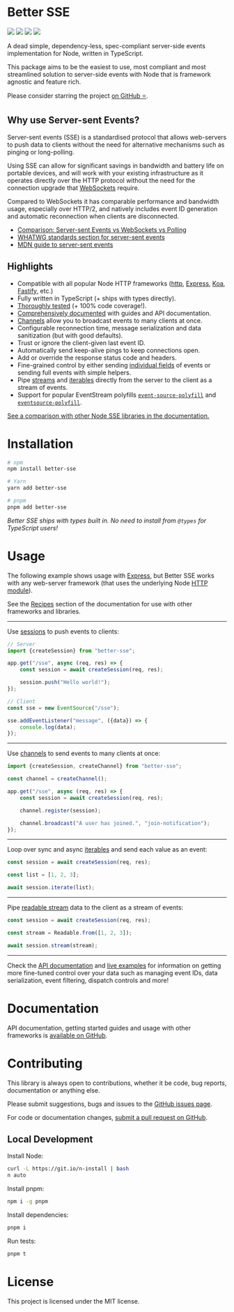 # Better SSE

<p>
	<img src="https://img.shields.io/npm/v/better-sse?color=blue&style=flat-square" />
	<img src="https://img.shields.io/npm/l/better-sse?color=green&style=flat-square" />
	<img src="https://img.shields.io/npm/dt/better-sse?color=grey&style=flat-square" />
	<a href="https://github.com/MatthewWid/better-sse"><img src="https://img.shields.io/github/stars/MatthewWid/better-sse?style=social" /></a>
</p>

A dead simple, dependency-less, spec-compliant server-side events implementation for Node, written in TypeScript.

This package aims to be the easiest to use, most compliant and most streamlined solution to server-side events with Node that is framework agnostic and feature rich.

Please consider starring the project [on GitHub ⭐](https://github.com/MatthewWid/better-sse).

## Why use Server-sent Events?

Server-sent events (SSE) is a standardised protocol that allows web-servers to push data to clients without the need for alternative mechanisms such as pinging or long-polling.

Using SSE can allow for significant savings in bandwidth and battery life on portable devices, and will work with your existing infrastructure as it operates directly over the HTTP protocol without the need for the connection upgrade that [WebSockets](https://developer.mozilla.org/en-US/docs/Web/API/WebSockets_API) require.

Compared to WebSockets it has comparable performance and bandwidth usage, especially over HTTP/2, and natively includes event ID generation and automatic reconnection when clients are disconnected.

* [Comparison: Server-sent Events vs WebSockets vs Polling](https://medium.com/dailyjs/a-comparison-between-websockets-server-sent-events-and-polling-7a27c98cb1e3)
* [WHATWG standards section for server-sent events](https://html.spec.whatwg.org/multipage/server-sent-events.html)
* [MDN guide to server-sent events](https://developer.mozilla.org/en-US/docs/Web/API/Server-sent_events)

## Highlights

* Compatible with all popular Node HTTP frameworks ([http](https://nodejs.org/api/http.html), [Express](https://nodejs.org/api/http.html), [Koa](https://www.npmjs.com/package/koa), [Fastify](https://www.npmjs.com/package/fastify), etc.)
* Fully written in TypeScript (+ ships with types directly).
* [Thoroughly tested](./src/Session.test.ts) (+ 100% code coverage!).
* [Comprehensively documented](./docs) with guides and API documentation.
* [Channels](./docs/channels.md) allow you to broadcast events to many clients at once.
* Configurable reconnection time, message serialization and data sanitization (but with good defaults).
* Trust or ignore the client-given last event ID.
* Automatically send keep-alive pings to keep connections open.
* Add or override the response status code and headers.
* Fine-grained control by either sending [individual fields](https://developer.mozilla.org/en-US/docs/Web/API/Server-sent_events/Using_server-sent_events#fields) of events or sending full events with simple helpers.
* Pipe [streams](https://nodejs.org/api/stream.html#stream_readable_streams) and [iterables](https://developer.mozilla.org/en-US/docs/Web/JavaScript/Guide/Iterators_and_Generators) directly from the server to the client as a stream of events.
* Support for popular EventStream polyfills [`event-source-polyfill`](https://www.npmjs.com/package/event-source-polyfill) and [`eventsource-polyfill`](https://www.npmjs.com/package/eventsource-polyfill).

[See a comparison with other Node SSE libraries in the documentation.](./docs/comparison.md)

# Installation

```bash
# npm
npm install better-sse

# Yarn
yarn add better-sse

# pnpm
pnpm add better-sse
```

_Better SSE ships with types built in. No need to install from `@types` for TypeScript users!_

# Usage

The following example shows usage with [Express](http://expressjs.com/), but Better SSE works with any web-server framework (that uses the underlying Node [HTTP module](https://nodejs.org/api/http.html)).

See the [Recipes](./docs/recipes.md) section of the documentation for use with other frameworks and libraries.

---

Use [sessions](./docs/api.md#session) to push events to clients:

```typescript
// Server
import {createSession} from "better-sse";

app.get("/sse", async (req, res) => {
	const session = await createSession(req, res);

	session.push("Hello world!");
});
```

```typescript
// Client
const sse = new EventSource("/sse");

sse.addEventListener("message", ({data}) => {
	console.log(data);
});
```

---

Use [channels](./docs/channels.md) to send events to many clients at once:

```typescript
import {createSession, createChannel} from "better-sse";

const channel = createChannel();

app.get("/sse", async (req, res) => {
	const session = await createSession(req, res);

	channel.register(session);

	channel.broadcast("A user has joined.", "join-notification");
});
```

---

Loop over sync and async [iterables](./docs/api.md#sessioniterate-iterable-iterable--asynciterable-options-object--promisevoid) and send each value as an event:

```typescript
const session = await createSession(req, res);

const list = [1, 2, 3];

await session.iterate(list);
```

---

Pipe [readable stream](#sessionstream-stream-readable-options-object--promiseboolean) data to the client as a stream of events:

```typescript
const session = await createSession(req, res);

const stream = Readable.from([1, 2, 3]);

await session.stream(stream);
```

---

Check the [API documentation](./docs/api.md) and [live examples](https://github.com/MatthewWid/better-sse/tree/master/examples) for information on getting more fine-tuned control over your data such as managing event IDs, data serialization, event filtering, dispatch controls and more!

# Documentation

API documentation, getting started guides and usage with other frameworks is [available on GitHub](https://github.com/MatthewWid/better-sse/tree/master/docs).

# Contributing

This library is always open to contributions, whether it be code, bug reports, documentation or anything else.

Please submit suggestions, bugs and issues to the [GitHub issues page](https://github.com/MatthewWid/better-sse/issues).

For code or documentation changes, [submit a pull request on GitHub](https://github.com/MatthewWid/better-sse/pulls).

## Local Development

Install Node:

```bash
curl -L https://git.io/n-install | bash
n auto
```

Install pnpm:

```bash
npm i -g pnpm
```

Install dependencies:

```bash
pnpm i
```

Run tests:

```bash
pnpm t
```

# License

This project is licensed under the MIT license.
